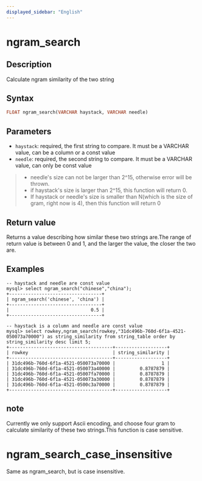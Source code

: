 ```yaml
---
displayed_sidebar: "English"
---
```


# ngram_search

## Description

Calculate ngram similarity of the two string

## Syntax

```Haskell
FLOAT ngram_search(VARCHAR haystack, VARCHAR needle)
```

## Parameters

- `haystack`: required, the first string to compare. It must be a VARCHAR value, can be a column or a const value
- `needle`: required, the second string to compare. It must be a VARCHAR value, can only be const value

> - needle's size can not be larger than 2^15, otherwise error will be thrown.
> - if haystack's size is larger than 2^15, this function will return 0.
> - If haystack or needle's size is smaller than N(which is the size of gram, right now is 4), then this function will return 0

## Return value

Returns a value describing how similar these two strings are.The range of return value is between 0 and 1, and the larger the value, the closer the two are.

## Examples

```Plain Text
-- haystack and needle are const value
mysql> select ngram_search("chinese","china");
+----------------------------------+
| ngram_search('chinese', 'china') |
+----------------------------------+
|                              0.5 |
+----------------------------------+

-- haystack is a column and needle are const value
mysql> select rowkey,ngram_search(rowkey,"31dc496b-760d-6f1a-4521-050073a70000") as string_similarity from string_table order by string_similarity desc limit 5;
+--------------------------------------+-------------------+
| rowkey                               | string_similarity |
+--------------------------------------+-------------------+
| 31dc496b-760d-6f1a-4521-050073a70000 |                 1 |
| 31dc496b-760d-6f1a-4521-050073a40000 |         0.8787879 |
| 31dc496b-760d-6f1a-4521-05007fa70000 |         0.8787879 |
| 31dc496b-760d-6f1a-4521-050073a30000 |         0.8787879 |
| 31dc496b-760d-6f1a-4521-0500c3a70000 |         0.8787879 |
+--------------------------------------+-------------------+
```

## note

Currently we only support Ascii encoding, and choose four gram to calculate similarity of these two strings.This function is case sensitive.

# ngram_search_case_insensitive

Same as ngram_search, but is case insensitive.
